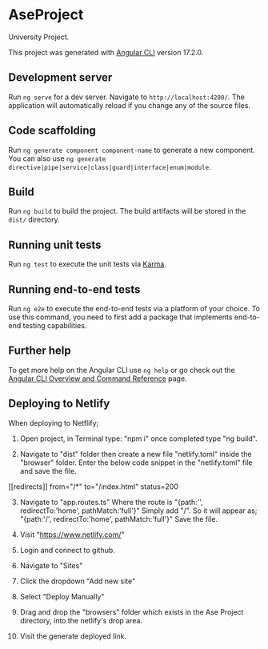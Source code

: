 # AseProject
University Project.

This project was generated with [Angular CLI](https://github.com/angular/angular-cli) version 17.2.0.

## Development server

Run `ng serve` for a dev server. Navigate to `http://localhost:4200/`. The application will automatically reload if you change any of the source files.

## Code scaffolding

Run `ng generate component component-name` to generate a new component. You can also use `ng generate directive|pipe|service|class|guard|interface|enum|module`.

## Build

Run `ng build` to build the project. The build artifacts will be stored in the `dist/` directory.

## Running unit tests

Run `ng test` to execute the unit tests via [Karma](https://karma-runner.github.io).

## Running end-to-end tests

Run `ng e2e` to execute the end-to-end tests via a platform of your choice. To use this command, you need to first add a package that implements end-to-end testing capabilities.

## Further help

To get more help on the Angular CLI use `ng help` or go check out the [Angular CLI Overview and Command Reference](https://angular.io/cli) page.

## Deploying to Netlify
When deploying to Netflify;

1. Open project, in Terminal type: "npm i" once completed type "ng build".

2. Navigate to "dist" folder then create a new file "netlify.toml" inside the "browser" folder. Enter the below code snippet in the "netlify.toml" file and save the file.

[[redirects]]
from="/*"
to="/index.html"
status=200

3. Navigate to "app.routes.ts" 
Where the route is "{path:'', redirectTo:'home', pathMatch:'full'}"
Simply add "/". So it will appear as; 
"{path:'/', redirectTo:'home', pathMatch:'full'}"
Save the file.

5. Visit "https://www.netlify.com/"

6. Login and connect to github.

7. Navigate to "Sites"

8. Click the dropdown "Add new site" 

9. Select "Deploy Manually"

10. Drag and drop the "browsers" folder which exists in the Ase Project directory, into the netlify's drop area.

11. Visit the generate deployed link.
